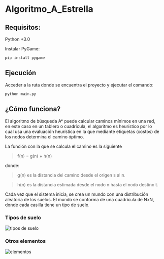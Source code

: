 # Algoritmo_A_Estrella

## Requisitos:
Python +3.0

Instalar PyGame: 

```pip install pygame```

## Ejecución
Acceder a la ruta donde se encuentra el proyecto y ejecutar el comando:

```python main.py```

## ¿Cómo funciona?
El algoritmo de búsqueda A* puede calcular caminos mínimos en una red, en este caso en un tablero o cuadrícula, el algoritmo es heurístico por lo cual usa una evaluación heurística en la que mediante etiquetas (costos) de los nodos determina el camino óptimo.

La función con la que se calcula el camino es la siguiente

 > f(n) = g(n) + h(n)

donde:

> g(n) es la distancia del camino desde el origen s al n.

> h(n) es la distancia estimada desde el nodo n hasta el nodo destino t.

Cada vez que el sistema inicia, se crea un mundo con una distribución aleatoria de los suelos. El mundo se conforma de una cuadrícula de NxN, donde cada casilla tiene un tipo de suelo.

### Tipos de suelo
![tipos de suelo](/img/1.png)

### Otros elementos
![elementos](/img/2.png)

